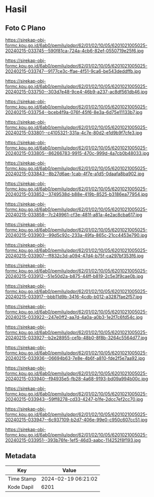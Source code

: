 # Hasil

## Foto C Plano

https://sirekap-obj-formc.kpu.go.id/6ab0/pemilu/pdpr/62/01/02/10/05/6201021005025-20240215-033745--590f81ca-724a-4cb6-82ef-0550719e25f6.jpg

https://sirekap-obj-formc.kpu.go.id/6ab0/pemilu/pdpr/62/01/02/10/05/6201021005025-20240215-033747--9177ce3c-ffae-4f51-9ca6-be543deddffb.jpg

https://sirekap-obj-formc.kpu.go.id/6ab0/pemilu/pdpr/62/01/02/10/05/6201021005025-20240215-033750--303d7e48-9ce4-46b9-a237-ac8df561db46.jpg

https://sirekap-obj-formc.kpu.go.id/6ab0/pemilu/pdpr/62/01/02/10/05/6201021005025-20240215-033754--bceb4f9a-076f-45f6-8e3a-6d75e11133b7.jpg

https://sirekap-obj-formc.kpu.go.id/6ab0/pemilu/pdpr/62/01/02/10/05/6201021005025-20240215-033801--c4105321-331a-4c7e-80d2-e1d9b9f7cfe3.jpg

https://sirekap-obj-formc.kpu.go.id/6ab0/pemilu/pdpr/62/01/02/10/05/6201021005025-20240215-033805--86266783-9915-470c-999d-4a7cb0b48033.jpg

https://sirekap-obj-formc.kpu.go.id/6ab0/pemilu/pdpr/62/01/02/10/05/6201021005025-20240215-033843--8b27d6ae-1cab-4f7e-a1d5-0daafa8ba902.jpg

https://sirekap-obj-formc.kpu.go.id/6ab0/pemilu/pdpr/62/01/02/10/05/6201021005025-20240215-033852--3749538d-b88e-419b-8525-b3186ea77954.jpg

https://sirekap-obj-formc.kpu.go.id/6ab0/pemilu/pdpr/62/01/02/10/05/6201021005025-20240215-033858--7c249961-cf3e-481f-a81a-4e2ac8cba617.jpg

https://sirekap-obj-formc.kpu.go.id/6ab0/pemilu/pdpr/62/01/02/10/05/6201021005025-20240215-033903--99d5c92c-233a-49fa-865c-21cc4453e790.jpg

https://sirekap-obj-formc.kpu.go.id/6ab0/pemilu/pdpr/62/01/02/10/05/6201021005025-20240215-033907--ff832c3d-a094-47d4-b75f-ca297bf353f6.jpg

https://sirekap-obj-formc.kpu.go.id/6ab0/pemilu/pdpr/62/01/02/10/05/6201021005025-20240215-033912--51e50d2a-b875-44ff-b819-2c5e3f9cae0b.jpg

https://sirekap-obj-formc.kpu.go.id/6ab0/pemilu/pdpr/62/01/02/10/05/6201021005025-20240215-033917--bbb11d9b-3416-4cdb-b012-a3287fae2f57.jpg

https://sirekap-obj-formc.kpu.go.id/6ab0/pemilu/pdpr/62/01/02/10/05/6201021005025-20240215-033922--247e0ff2-aa7d-4a0a-a0b3-1e2f7c6fd54c.jpg

https://sirekap-obj-formc.kpu.go.id/6ab0/pemilu/pdpr/62/01/02/10/05/6201021005025-20240215-033927--b2e28955-ce1b-48b0-8f8b-3264c5564d77.jpg

https://sirekap-obj-formc.kpu.go.id/6ab0/pemilu/pdpr/62/01/02/10/05/6201021005025-20240215-033936--06694b63-7e8e-4b6f-a810-fde2f5e7aa92.jpg

https://sirekap-obj-formc.kpu.go.id/6ab0/pemilu/pdpr/62/01/02/10/05/6201021005025-20240215-033940--f94935e5-fb28-4a68-9193-bd09a994b00c.jpg

https://sirekap-obj-formc.kpu.go.id/6ab0/pemilu/pdpr/62/01/02/10/05/6201021005025-20240215-033943--59ff8278-cd33-4247-b1fe-2dcc7ef2cc70.jpg

https://sirekap-obj-formc.kpu.go.id/6ab0/pemilu/pdpr/62/01/02/10/05/6201021005025-20240215-033947--6c937109-b2d7-406e-99e0-c950c607cc51.jpg

https://sirekap-obj-formc.kpu.go.id/6ab0/pemilu/pdpr/62/01/02/10/05/6201021005025-20240215-033951--393b76fe-1ef5-46d3-aabc-114252f8f193.jpg


## Metadata

| Key        | Value               |
| ---------- | ------------------- |
| Time Stamp | 2024-02-19 06:21:02 |
| Kode Dapil | 6201                |



